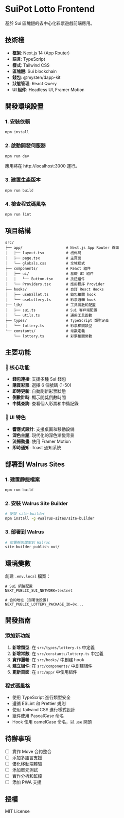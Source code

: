 # SuiPot Lotto Frontend

基於 Sui 區塊鏈的去中心化彩票遊戲前端應用。

## 技術棧

- **框架**: Next.js 14 (App Router)
- **語言**: TypeScript
- **樣式**: Tailwind CSS
- **區塊鏈**: Sui blockchain
- **錢包**: @mysten/dapp-kit
- **狀態管理**: React Query
- **UI 組件**: Headless UI, Framer Motion

## 開發環境設置

### 1. 安裝依賴

```bash
npm install
```

### 2. 啟動開發伺服器

```bash
npm run dev
```

應用將在 http://localhost:3000 運行。

### 3. 建置生產版本

```bash
npm run build
```

### 4. 檢查程式碼風格

```bash
npm run lint
```

## 項目結構

```
src/
├── app/                    # Next.js App Router 頁面
│   ├── layout.tsx          # 根佈局
│   ├── page.tsx            # 主頁面
│   └── globals.css         # 全域樣式
├── components/             # React 組件
│   ├── ui/                 # 基礎 UI 組件
│   │   └── Button.tsx      # 按鈕組件
│   └── Providers.tsx       # 應用程序 Provider
├── hooks/                  # 自訂 React Hooks
│   ├── useWallet.ts        # 錢包相關 hook
│   └── useLottery.ts       # 彩票邏輯 hook
├── lib/                    # 工具函數和配置
│   ├── sui.ts              # Sui 客戶端配置
│   └── utils.ts            # 通用工具函數
├── types/                  # TypeScript 類型定義
│   └── lottery.ts          # 彩票相關類型
└── constants/              # 常數定義
    └── lottery.ts          # 彩票相關常數
```

## 主要功能

### 🎯 核心功能
- **錢包連接**: 支援多種 Sui 錢包
- **購買彩票**: 選擇 6 個號碼 (1-50)
- **即時更新**: 自動刷新彩票狀態
- **倒數計時**: 顯示開獎倒數時間
- **中獎查詢**: 查看個人彩票和中獎記錄

### 🎨 UI 特色
- **響應式設計**: 支援桌面和移動設備
- **深色主題**: 現代化的深色漸變背景
- **流暢動畫**: 使用 Framer Motion
- **即時通知**: Toast 通知系統

## 部署到 Walrus Sites

### 1. 建置靜態檔案

```bash
npm run build
```

### 2. 安裝 Walrus Site Builder

```bash
# 安裝 site-builder
npm install -g @walrus-sites/site-builder
```

### 3. 部署到 Walrus

```bash
# 部署靜態檔案到 Walrus
site-builder publish out/
```

## 環境變數

創建 `.env.local` 檔案：

```env
# Sui 網路配置
NEXT_PUBLIC_SUI_NETWORK=testnet

# 合約地址 (部署後設置)
NEXT_PUBLIC_LOTTERY_PACKAGE_ID=0x...
```

## 開發指南

### 添加新功能

1. **新增類型**: 在 `src/types/lottery.ts` 中定義
2. **新增常數**: 在 `src/constants/lottery.ts` 中定義
3. **實作邏輯**: 在 `src/hooks/` 中創建 hook
4. **建立組件**: 在 `src/components/` 中創建組件
5. **更新頁面**: 在 `src/app/` 中使用組件

### 程式碼風格

- 使用 TypeScript 進行類型安全
- 遵循 ESLint 和 Prettier 規則
- 使用 Tailwind CSS 進行樣式設計
- 組件使用 PascalCase 命名
- Hook 使用 camelCase 命名，以 `use` 開頭

## 待辦事項

- [ ] 實作 Move 合約整合
- [ ] 添加多語言支援
- [ ] 優化移動端體驗
- [ ] 添加單元測試
- [ ] 實作分析和監控
- [ ] 添加 PWA 支援

## 授權

MIT License
